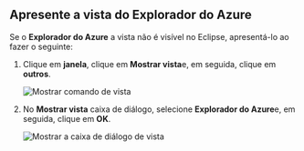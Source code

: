 ## <a name="display-the-azure-explorer-view"></a>Apresente a vista do Explorador do Azure

Se o **Explorador do Azure** a vista não é visível no Eclipse, apresentá-lo ao fazer o seguinte:

1. Clique em **janela**, clique em **Mostrar vista**e, em seguida, clique em **outros**.

   ![Mostrar comando de vista](./media/azure-toolkit-for-eclipse-show-azure-explorer/show-az-exp-01.png)

2. No **Mostrar vista** caixa de diálogo, selecione **Explorador do Azure**e, em seguida, clique em **OK**.

   ![Mostrar a caixa de diálogo de vista](./media/azure-toolkit-for-eclipse-show-azure-explorer/show-az-exp-02.png)

